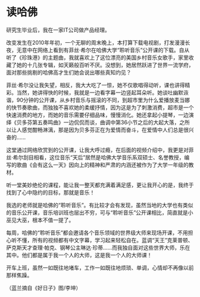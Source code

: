 # 读哈佛

研究生毕业后，我在一家IT公司做产品经理。

改变发生在2010年年初，一个无聊的周末晚上，本打算下载电视剧，打发漫漫长夜，无意中在网络上看到有菲丝·希尔在哈佛大学“聆听音乐”公开课的下载。自从听了《珍珠港》的主题曲，我就喜欢上了这位漂亮的美国乡村音乐女歌手，家里收藏了她的十几张专辑，如天籁般百听不厌。没想到，她居然跃进了世界一流学府，面对那些挑剔的哈佛高才生们她会说出哪些真知灼见？

菲丝·希尔没让我失望，相反，我大大吃了一惊，她不仅歌唱得动听，课也讲得精彩。当然，她讲得快的时候，我就是一边看字幕一边竖起耳朵听。她谈吐幽默诙谐，90分钟的公开课，从乡村音乐与摇滚的不同，到超市里为什么爱播放麦当娜的快节奏歌曲，而独独不喜欢她的柔缓抒情，因为这是为了刺激消费，超市是一个快速消费的地方，而她的音乐需要仔细品味，慢慢消化。她还拿起小提琴，一边演绎《贝多芬第五奏鸣曲》一边侃侃而谈，曲调中第36小节之后的大起大落，之所以让人感觉酣畅淋漓，那是因为贝多芬正在为爱情而奋斗，在爱情中人们总是很兴奋的……

这堂通过网络欣赏到的公开课，让我大呼过瘾，在后面的视频介绍中，我更是对菲丝·希尔刮目相看，这位音乐“天后”居然是哈佛大学音乐系双硕士、名誉教授，编写的歌曲《会有这么一天》因向上的精神和严肃的内涵还被作为了大学一年级的教材。

听一堂美妙绝伦的课程，能让我一整天都充满着满足感，更让我开心的是，我终于找到了心中隐约的目标，那就是音乐！

我选的老师就是哈佛的“聆听音乐”。有比较才会有发现，虽然当地的大学也有类似的音乐公开课，音乐培训班也层出不穷，可与“聆听音乐”公开课相比，简直就是小巫见大巫，根本不值一提了。

每周，哈佛的“聆听音乐”都会邀请各个音乐领域的世界级大师来现场开课，不用担心听不懂，所有的视频都有中文字幕，学习起来轻松自在。蓝调“天王”克莱普顿、萨克斯天才查理·帕克、钢琴公主琳达·珍蒂……而我独自面对这些世界大师，乐在其中。他们都是属于我一个人的大师，这是我一个人的大师课！

开车上班，虽然一如既往地堵车，工作一如既往地烦琐、单调，心情却不再像以前那样焦躁。

（蓝兰摘自《好日子》图/李坤）